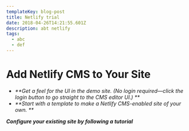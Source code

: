 ```yaml
---
templateKey: blog-post
title: Netlify trial
date: 2018-04-26T14:21:55.601Z
description: abt netlify
tags:
  - abc
  - def
---
```

# Add Netlify CMS to Your Site

* _**Get a feel for the UI in the demo site. (No login required—click the login button to go straight to the CMS editor UI.)**_
* _**Start with a template to make a Netlify CMS-enabled site of your own.**_

_**Configure your existing site by following a tutorial**_
